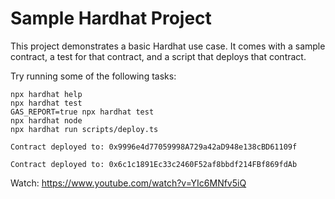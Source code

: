 # Sample Hardhat Project

This project demonstrates a basic Hardhat use case. It comes with a sample contract, a test for that contract, and a script that deploys that contract.

Try running some of the following tasks:

```shell
npx hardhat help
npx hardhat test
GAS_REPORT=true npx hardhat test
npx hardhat node
npx hardhat run scripts/deploy.ts
```

```
Contract deployed to: 0x9996e4d77059998A729a42aD948e138cBD61109f
```
```
Contract deployed to: 0x6c1c1891Ec33c2460F52af8bbdf214FBf869fdAb
```

Watch:
https://www.youtube.com/watch?v=YIc6MNfv5iQ
